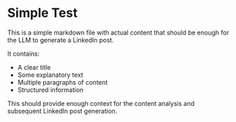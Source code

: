 # Simple Test

This is a simple markdown file with actual content that should be enough for the LLM to generate a LinkedIn post.

It contains:
- A clear title
- Some explanatory text
- Multiple paragraphs of content
- Structured information

This should provide enough context for the content analysis and subsequent LinkedIn post generation.
